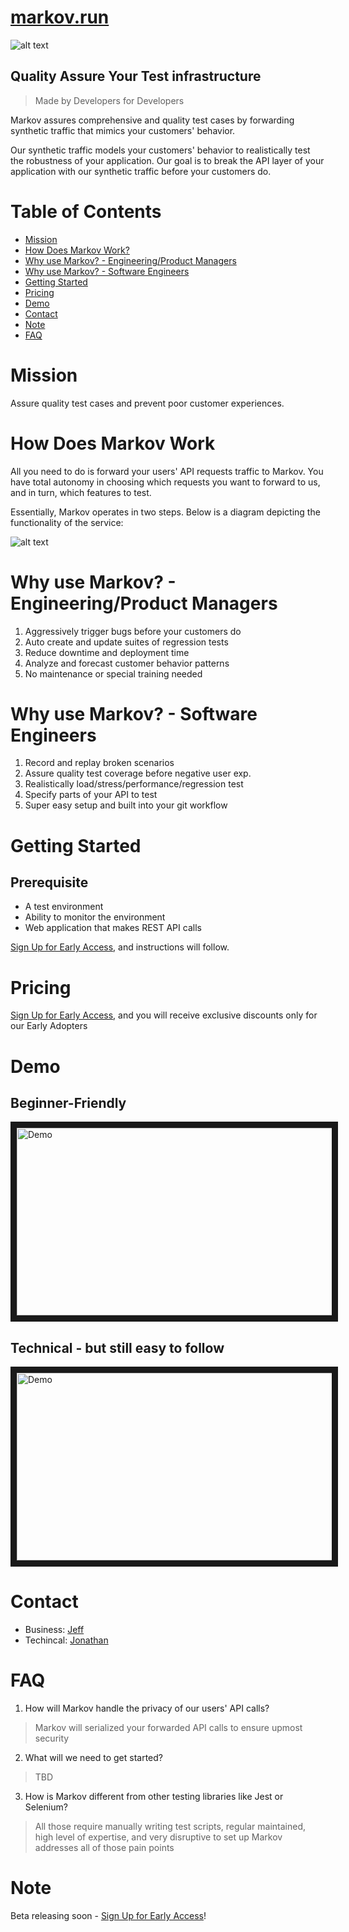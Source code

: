 # [markov.run][5] 
![alt text](https://github.com/jz674/Markov_Documentation/blob/main/assets/Screen%20Shot%202021-02-06%20at%203.12.06%20AM.png)

## Quality Assure Your Test infrastructure
> Made by Developers for Developers

Markov assures comprehensive and quality test cases by forwarding synthetic traffic that mimics your customers' behavior. 

Our synthetic traffic models your customers' behavior to realistically test the robustness of your application. Our goal is to break the API layer of your application with our synthetic traffic before your customers do. 

# Table of Contents
- [Mission](#mission)
- [How Does Markov Work?](#how-does-markov-work?)
- [Why use Markov? - Engineering/Product Managers](#why-use-markov---engineeringproduct-managers)
- [Why use Markov? - Software Engineers](#why-use-markov---software-engineers)
- [Getting Started](#getting-started)
- [Pricing](#pricing)
- [Demo](#demo)
- [Contact](#contact)
- [Note](#note)
- [FAQ](#faq)

# Mission
Assure quality test cases and prevent poor customer experiences.

# How Does Markov Work
All you need to do is forward your users' API requests traffic to Markov. You have total autonomy in choosing which requests you want to forward to us, and in turn, which features to test.

Essentially, Markov operates in two steps. Below is a diagram depicting the functionality of the service:

![alt text](https://github.com/jz674/Markov_Documentation/blob/main/assets/Intro_diagram.png)
 
# Why use Markov? - Engineering/Product Managers
1. Aggressively trigger bugs before your customers do
2. Auto create and update suites of regression tests
3. Reduce downtime and deployment time
4. Analyze and forecast customer behavior patterns
5. No maintenance or special training needed


# Why use Markov? - Software Engineers
1. Record and replay broken scenarios
2. Assure quality test coverage before negative user exp.
3. Realistically load/stress/performance/regression test
4. Specify parts of your API to test
5. Super easy setup and built into your git workflow

# Getting Started

## Prerequisite
- A test environment
- Ability to monitor the environment
- Web application that makes REST API calls

[Sign Up for Early Access][3], and instructions will follow.

# Pricing
[Sign Up for Early Access][3], and you will receive exclusive discounts only for our Early Adopters

# Demo

## Beginner-Friendly
<a href="https://www.youtube.com/watch?v=QEU4EkpiLjA&feature=youtu.be" target="_blank"><img src="https://github.com/jz674/Markov_Documentation/blob/main/assets/undraw_media_player_ylg8.svg" 
alt="Demo" width="1000" height="300" border="10" /></a>

## Technical - but still easy to follow
<a href="https://youtu.be/hOGrlItFLos" target="_blank"><img src="https://github.com/jz674/Markov_Documentation/blob/main/assets/undraw_media_player_ylg8.svg" 
alt="Demo" width="1000" height="300" border="10" /></a>

# Contact
- Business: [Jeff][7]
- Techincal: [Jonathan][8]

# FAQ
1. How will Markov handle the privacy of our users' API calls?
> Markov will serialized your forwarded API calls to ensure upmost security

2. What will we need to get started?
> TBD

3. How is Markov different from other testing libraries like Jest or Selenium?
> All those require manually writing test scripts, regular maintained, high level of expertise, and very disruptive to set up
Markov addresses all of those pain points


# Note
Beta releasing soon - [Sign Up for Early Access][3]!

[1]: https://www.scnsoft.com/blog/what-is-regression-testing-short-overview/ "regression test" 
[2]: https://medium.com/katalon-studio/introduction-to-api-testing-complete-guide-for-newbie-426eac6edb4d/ "API request traffic" 
[3]: https://markov.run/ "Request Early Access" 
[4]: https://www.youtube.com/watch?v=hv1AR6asbtA "UI"
[5]: https://markov.run/ "Markov.run" 
[6]: https://raygun.com/blog/synthetic-testing/ "synthetic users"
[7]: https://www.linkedin.com/in/jz674/ "Jeff"
[8]: https://www.linkedin.com/in/jto98/ "Jonathan"
[9]: https://smartbear.com/learn/performance-monitoring/what-is-synthetic-monitoring/ "synthetic monitor"
